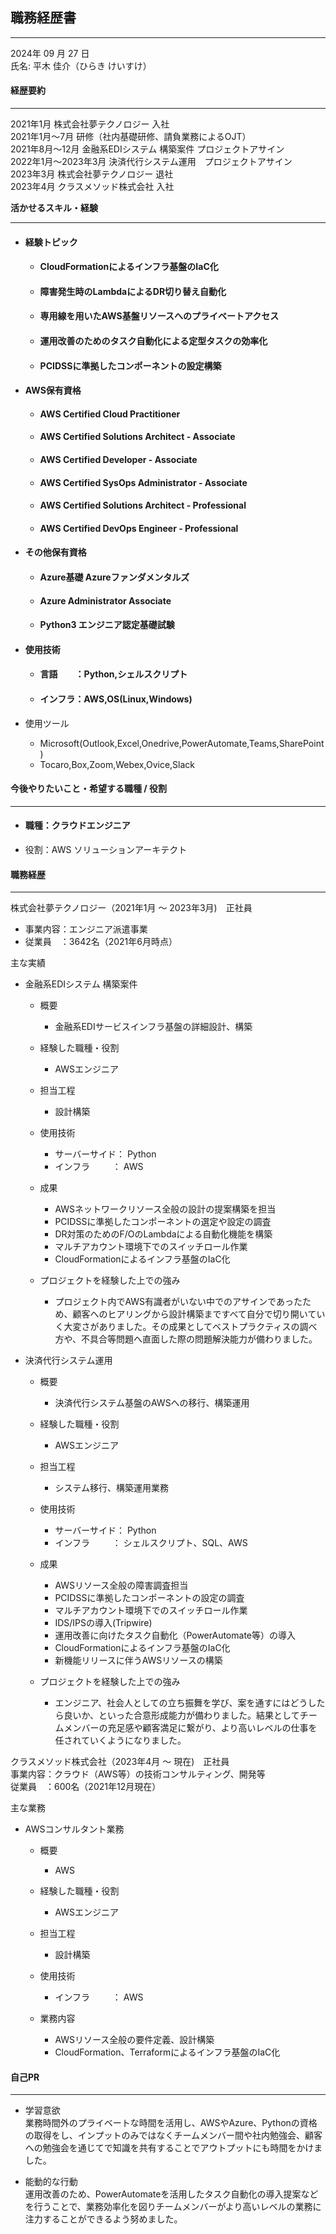 ## **職務経歴書**

---

2024年 09 月 27 日  
氏名: 平木 佳介（ひらき けいすけ）

#### **経歴要約**

---

2021年1月		株式会社夢テクノロジー 入社  
2021年1月〜7月	研修（社内基礎研修、請負業務によるOJT）  
2021年8月〜12月	金融系EDIシステム 構築案件 プロジェクトアサイン  
2022年1月〜2023年3月	決済代行システム運用　プロジェクトアサイン  
2023年3月		株式会社夢テクノロジー 退社  
2023年4月		クラスメソッド株式会社 入社

**活かせるスキル・経験**

---

* #### 経験トピック

  * #### CloudFormationによるインフラ基盤のIaC化

  * #### 障害発生時のLambdaによるDR切り替え自動化

  * #### 専用線を用いたAWS基盤リソースへのプライベートアクセス

  * #### 運用改善のためのタスク自動化による定型タスクの効率化

  * #### PCIDSSに準拠したコンポーネントの設定構築 

* #### AWS保有資格

  * #### AWS Certified Cloud Practitioner

  * #### AWS Certified Solutions Architect \- Associate

  * #### AWS Certified Developer \- Associate

  * #### AWS Certified SysOps Administrator \- Associate

  * #### AWS Certified Solutions Architect \- Professional

  * #### AWS Certified DevOps Engineer \- Professional

    

* #### その他保有資格

  * #### Azure基礎 Azureファンダメンタルズ

  * #### Azure Administrator Associate

  * #### Python3 エンジニア認定基礎試験

    

* #### 使用技術

  * #### 言語　　：Python,シェルスクリプト

  * #### インフラ：AWS,OS(Linux,Windows)

* 使用ツール  
  * Microsoft(Outlook,Excel,Onedrive,PowerAutomate,Teams,SharePoint)  
  * Tocaro,Box,Zoom,Webex,Ovice,Slack  
  


#### **今後やりたいこと・希望する職種 / 役割**

---

* #### 職種：クラウドエンジニア

* 役割：AWS ソリューションアーキテクト

####   **職務経歴**

---

 株式会社夢テクノロジー（2021年1月 ～ 2023年3月)　正社員

- 事業内容：エンジニア派遣事業  
- 従業員　：3642名（2021年6月時点）

主な実績

* 金融系EDIシステム 構築案件  
  * 概要  
    * 金融系EDIサービスインフラ基盤の詳細設計、構築

  * 経験した職種・役割  
    * AWSエンジニア

  * 担当工程  
    * 設計構築

  * 使用技術  
    * サーバーサイド： Python  
    * インフラ 　　   ： AWS

  * 成果  
    * AWSネットワークリソース全般の設計の提案構築を担当  
    * PCIDSSに準拠したコンポーネントの選定や設定の調査  
    * DR対策のためのF/OのLambdaによる自動化機能を構築  
    * マルチアカウント環境下でのスイッチロール作業  
    * CloudFormationによるインフラ基盤のIaC化  
        
  * プロジェクトを経験した上での強み  
    * プロジェクト内でAWS有識者がいない中でのアサインであったため、顧客へのヒアリングから設計構築まですべて自分で切り開いていく大変さがありました。その成果としてベストプラクティスの調べ方や、不具合等問題へ直面した際の問題解決能力が備わりました。

* 決済代行システム運用  
  * 概要  
    * 決済代行システム基盤のAWSへの移行、構築運用

  * 経験した職種・役割  
    * AWSエンジニア

  * 担当工程  
    * システム移行、構築運用業務

      

  * 使用技術  
    * サーバーサイド： Python  
    * インフラ 　　   ： シェルスクリプト、SQL、AWS

  * 成果

    

    * AWSリソース全般の障害調査担当  
    * PCIDSSに準拠したコンポーネントの設定の調査  
    * マルチアカウント環境下でのスイッチロール作業  
    * IDS/IPSの導入(Tripwire)  
    * 運用改善に向けたタスク自動化（PowerAutomate等）の導入  
    * CloudFormationによるインフラ基盤のIaC化  
    * 新機能リリースに伴うAWSリソースの構築  
        
  * プロジェクトを経験した上での強み  
    * エンジニア、社会人としての立ち振舞を学び、案を通すにはどうしたら良いか、といった合意形成能力が備わりました。結果としてチームメンバーの充足感や顧客満足に繋がり、より高いレベルの仕事を任されていくようになりました。

クラスメソッド株式会社（2023年4月 ～ 現在)　正社員  
事業内容：クラウド（AWS等）の技術コンサルティング、開発等  
従業員　：600名（2021年12月現在）

主な業務

* AWSコンサルタント業務  
  * 概要  
    * AWS

  * 経験した職種・役割  
    * AWSエンジニア

  * 担当工程  
    * 設計構築

  * 使用技術  
    * インフラ 　　   ： AWS

  * 業務内容  
    * AWSリソース全般の要件定義、設計構築  
    * CloudFormation、Terraformによるインフラ基盤のIaC化

####  **自己PR**

---

* 学習意欲  
  業務時間外のプライベートな時間を活用し、AWSやAzure、Pythonの資格の取得をし、インプットのみではなくチームメンバー間や社内勉強会、顧客への勉強会を通じてで知識を共有することでアウトプットにも時間をかけました。

* 能動的な行動  
  運用改善のため、PowerAutomateを活用したタスク自動化の導入提案などを行うことで、業務効率化を図りチームメンバーがより高いレベルの業務に注力することができるよう努めました。

